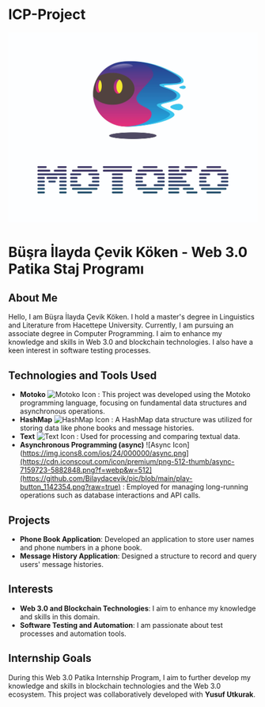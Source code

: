 # ICP-Project
![Tech Image](https://github.com/Bilaydacevik/pic/blob/main/5ab53a3b0fb2c1d9de26918ca2f6c7f0063576fc.jpeg?raw=true)

# Büşra İlayda Çevik Köken - Web 3.0 Patika Staj Programı

## About Me

Hello, I am Büşra İlayda Çevik Köken. I hold a master's degree in Linguistics and Literature from Hacettepe University. Currently, I am pursuing an associate degree in Computer Programming. I aim to enhance my knowledge and skills in Web 3.0 and blockchain technologies. I also have a keen interest in software testing processes.

## Technologies and Tools Used

- **Motoko** ![Motoko Icon]() : This project was developed using the Motoko programming language, focusing on fundamental data structures and asynchronous operations.
- **HashMap** ![HashMap Icon](https://img.icons8.com/ios/24/000000/hash-map.png) : A HashMap data structure was utilized for storing data like phone books and message histories.
- **Text** ![Text Icon](https://img.icons8.com/ios/24/000000/text-file.png) : Used for processing and comparing textual data.
- **Asynchronous Programming (async)** ![Async Icon](https://img.icons8.com/ios/24/000000/async.png](https://cdn.iconscout.com/icon/premium/png-512-thumb/async-7159723-5882848.png?f=webp&w=512](https://github.com/Bilaydacevik/pic/blob/main/play-button_1142354.png?raw=true) : Employed for managing long-running operations such as database interactions and API calls.

## Projects

- **Phone Book Application**: Developed an application to store user names and phone numbers in a phone book.
- **Message History Application**: Designed a structure to record and query users' message histories.

## Interests

- **Web 3.0 and Blockchain Technologies**: I aim to enhance my knowledge and skills in this domain.
- **Software Testing and Automation**: I am passionate about test processes and automation tools.

## Internship Goals

During this Web 3.0 Patika Internship Program, I aim to further develop my knowledge and skills in blockchain technologies and the Web 3.0 ecosystem. This project was collaboratively developed with **Yusuf Utkurak**.



